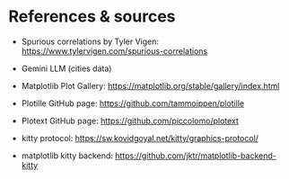 # References & sources

- Spurious correlations by Tyler Vigen: https://www.tylervigen.com/spurious-correlations

- Gemini LLM (cities data)

- Matplotlib Plot Gallery: https://matplotlib.org/stable/gallery/index.html

- Plotille GitHub page: https://github.com/tammoippen/plotille

- Plotext GitHub page: https://github.com/piccolomo/plotext

- kitty protocol: https://sw.kovidgoyal.net/kitty/graphics-protocol/

- matplotlib kitty backend: https://github.com/jktr/matplotlib-backend-kitty